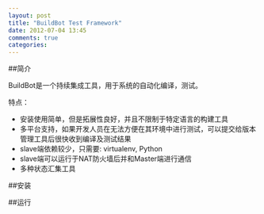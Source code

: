 ```yaml
---
layout: post
title: "BuildBot Test Framework"
date: 2012-07-04 13:45
comments: true
categories: 
---
```


##简介

BuildBot是一个持续集成工具，用于系统的自动化编译，测试。

特点：
- 安装使用简单，但是拓展性良好，并且不限制于特定语言的构建工具
- 多平台支持，如果开发人员在无法方便在其环境中进行测试，可以提交给版本管理工具后很快收到编译及测试结果
- slave端依赖较少，只需要: virtualenv, Python
- slave端可以运行于NAT防火墙后并和Master端进行通信
- 多种状态汇集工具

##安装

##运行

